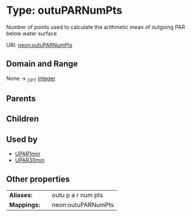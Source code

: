 
# Type: outuPARNumPts


Number of points used to calculate the arithmetic mean of outgoing PAR below water surface

URI: [neon:outuPARNumPts](https://data.neonscience.org/outuPARNumPts)


## Domain and Range

None ->  <sub>OPT</sub> [Integer](types/Integer.md)

## Parents


## Children


## Used by

 * [UPAR1min](UPAR1min.md)
 * [UPAR30min](UPAR30min.md)

## Other properties

|  |  |  |
| --- | --- | --- |
| **Aliases:** | | outu p a r num pts |
| **Mappings:** | | neon:outuPARNumPts |

